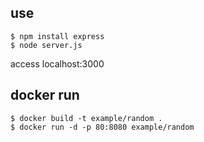 ## use
```
$ npm install express
$ node server.js
```
access localhost:3000

## docker run
```
$ docker build -t example/random .
$ docker run -d -p 80:8080 example/random
```
